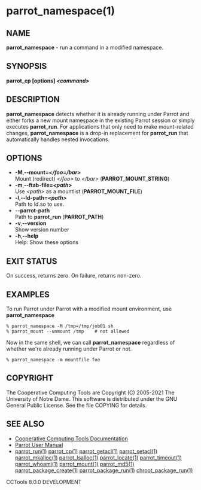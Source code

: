 






















# parrot_namespace(1)

## NAME
**parrot_namespace** - run a command in a modified namespace.

## SYNOPSIS
**parrot_cp [options] _&lt;command&gt;_**

## DESCRIPTION

**parrot_namespace** detects whether it is already running under Parrot
and either forks a new mount namespace in the existing Parrot session or
simply executes **parrot_run**. For applications that only need to make
mount-related changes, **parrot_namespace** is a drop-in replacement
for **parrot_run** that automatically handles nested invocations.

## OPTIONS


- **-M**,**--mount=_&lt;/foo=/bar&gt;_**<br />Mount (redirect) _&lt;/foo&gt;_ to _&lt;/bar&gt;_ (**PARROT_MOUNT_STRING**)
- **-m**,**--ftab-file=_&lt;path&gt;_**<br />Use _&lt;path&gt;_ as a mountlist (**PARROT_MOUNT_FILE**)
- **-l**,**--ld-path=_&lt;path&gt;_**<br />Path to ld.so to use.
- **--parrot-path**<br />Path to **parrot_run** (**PARROT_PATH**)
- **-v**,**--version**<br />Show version number
- **-h**,**--help**<br />Help: Show these options


## EXIT STATUS
On success, returns zero.  On failure, returns non-zero.

## EXAMPLES

To run Parrot under Parrot with a modified mount environment,
use **parrot_namespace**

```
% parrot_namespace -M /tmp=/tmp/job01 sh
% parrot_mount --unmount /tmp    # not allowed
```

Now in the same shell, we can call **parrot_namespace** regardless
of whether we're already running under Parrot or not.

```
% parrot_namespace -m mountfile foo
```


## COPYRIGHT

The Cooperative Computing Tools are Copyright (C) 2005-2021 The University of Notre Dame.  This software is distributed under the GNU General Public License.  See the file COPYING for details.

## SEE ALSO


- [Cooperative Computing Tools Documentation]("../index.html")
- [Parrot User Manual]("../parrot.html")
- [parrot_run(1)](parrot_run.md) [parrot_cp(1)](parrot_cp.md) [parrot_getacl(1)](parrot_getacl.md)  [parrot_setacl(1)](parrot_setacl.md)  [parrot_mkalloc(1)](parrot_mkalloc.md)  [parrot_lsalloc(1)](parrot_lsalloc.md)  [parrot_locate(1)](parrot_locate.md)  [parrot_timeout(1)](parrot_timeout.md)  [parrot_whoami(1)](parrot_whoami.md)  [parrot_mount(1)](parrot_mount.md)  [parrot_md5(1)](parrot_md5.md)  [parrot_package_create(1)](parrot_package_create.md)  [parrot_package_run(1)](parrot_package_run.md)  [chroot_package_run(1)](chroot_package_run.md)


CCTools 8.0.0 DEVELOPMENT
